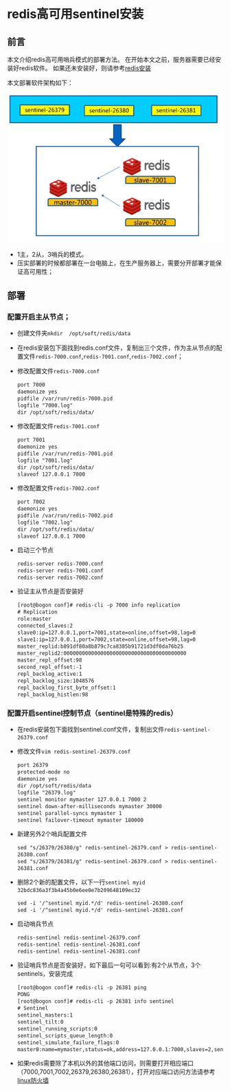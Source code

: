 # redis高可用sentinel安装

## 前言

本文介绍redis高可用哨兵模式的部署方法。 在开始本文之前，服务器需要已经安装好redis软件。 如果还未安装好，则请参考[redis安装](./install.md)


本文部署软件架构如下：

![](./assets/2018-06-16-14-47-25.png)

* 1主，2从，3哨兵的模式。 
* 压实部署的时候都部署在一台电脑上，在生产服务器上，需要分开部署才能保证高可用性；

## 部署

### 配置开启主从节点；

* 创建文件夹``mkdir  /opt/soft/redis/data``
* 在redis安装包下面找到redis.conf文件，复制出三个文件，作为主从节点的配置文件``redis-7000.conf``,``redis-7001.conf``,``redis-7002.conf``；

* 修改配置文件``redis-7000.conf``
    ```
    port 7000
    daemonize yes
    pidfile /var/run/redis-7000.pid
    logfile "7000.log"
    dir /opt/soft/redis/data/
    ```

* 修改配置文件``redis-7001.conf``
    ```
    port 7001
    daemonize yes
    pidfile /var/run/redis-7001.pid
    logfile "7001.log"
    dir /opt/soft/redis/data/
    slaveof 127.0.0.1 7000
    ```

* 修改配置文件``redis-7002.conf``
    ```
    port 7002
    daemonize yes
    pidfile /var/run/redis-7002.pid
    logfile "7002.log"
    dir /opt/soft/redis/data/
    slaveof 127.0.0.1 7000
    ```

* 启动三个节点    
    ````
    redis-server redis-7000.conf
    redis-server redis-7001.conf
    redis-server redis-7002.conf
    ````

* 验证主从节点是否安装好   
    ```shell
    [root@bogon conf]# redis-cli -p 7000 info replication
    # Replication
    role:master
    connected_slaves:2
    slave0:ip=127.0.0.1,port=7001,state=online,offset=98,lag=0
    slave1:ip=127.0.0.1,port=7002,state=online,offset=98,lag=0
    master_replid:b891df80a8b879c7ca8385b91721d3df0da76b25
    master_replid2:0000000000000000000000000000000000000000
    master_repl_offset:98
    second_repl_offset:-1
    repl_backlog_active:1
    repl_backlog_size:1048576
    repl_backlog_first_byte_offset:1
    repl_backlog_histlen:98
    ```

### 配置开启sentinel控制节点（sentinel是特殊的redis）

* 在redis安装包下面找到sentinel.conf文件，复制出文件``redis-sentinel-26379.conf``  
* 修改文件``vim redis-sentinel-26379.conf``    
    ```
    port 26379
    protected-mode no
    daemonize yes
    dir /opt/soft/redis/data
    logfile "26379.log"
    sentinel monitor mymaster 127.0.0.1 7000 2
    sentinel down-after-milliseconds mymaster 30000
    sentinel parallel-syncs mymaster 1
    sentinel failover-timeout mymaster 180000
    ```

* 新建另外2个哨兵配置文件
    ```
    sed "s/26379/26380/g" redis-sentinel-26379.conf > redis-sentinel-26380.conf
    sed "s/26379/26381/g" redis-sentinel-26379.conf > redis-sentinel-26381.conf
    ```

* 删除2个新的配置文件，以下一行``sentinel myid 32bdc836a3f3b4a45b0e6ee0e7b209648109ec32``
    ```
    sed -i '/^sentinel myid.*/d' redis-sentinel-26380.conf
    sed -i '/^sentinel myid.*/d' redis-sentinel-26381.conf
    ```

* 启动哨兵节点
    ```
    redis-sentinel redis-sentinel-26379.conf
    redis-sentinel redis-sentinel-26381.conf 
    redis-sentinel redis-sentinel-26381.conf 
    ```

* 验证哨兵节点是否安装好，如下最后一句可以看到:有2个从节点，3个sentinels，安装完成
    ```
    [root@bogon conf]# redis-cli -p 26381 ping
    PONG
    [root@bogon conf]# redis-cli -p 26381 info sentinel
    # Sentinel
    sentinel_masters:1
    sentinel_tilt:0
    sentinel_running_scripts:0
    sentinel_scripts_queue_length:0
    sentinel_simulate_failure_flags:0
    master0:name=mymaster,status=ok,address=127.0.0.1:7000,slaves=2,sentinels=3
    ```

* 如果redis需要除了本机以外的其他端口访问，则需要打开相应端口（7000,7001,7002,26379,26380,26381），打开对应端口访问方法请参考[linux防火墙](/Linux/content/iptables.md)